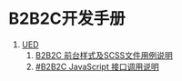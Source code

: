 B2B2C开发手册
================================================

1. [UED](300.ued/README.md)
    1. [B2B2C 前台样式及SCSS文件用例说明](300.ued/100.styles-example.md)
    1. [#B2B2C JavaScript 接口调用说明](300.ued/200.scripts-calling.md)

